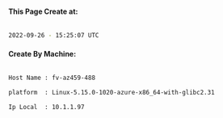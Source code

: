 
   
#### This Page Create at:

```bash

2022-09-26 - 15:25:07 UTC

```

#### Create By Machine:

```bash

Host Name : fv-az459-488

platform  : Linux-5.15.0-1020-azure-x86_64-with-glibc2.31

Ip Local  : 10.1.1.97

```

